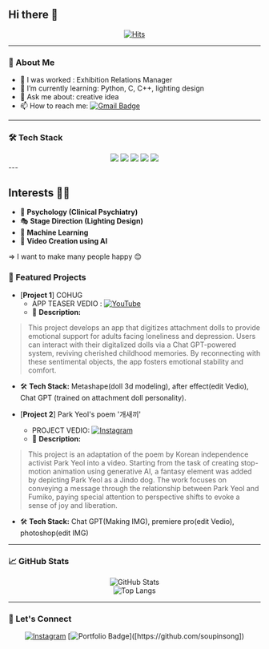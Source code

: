 ## Hi there 👋  

<div align="center">

[![Hits](https://hits.seeyoufarm.com/api/count/incr/badge.svg?url=https%3A%2F%2Fgithub.com%2FYourGitHubUsername&count_bg=%2379C83D&title_bg=%23555555&icon=&icon_color=%23E7E7E7&title=hits&edge_flat=false)](https://hits.seeyoufarm.com)  

</div>  

---

### 🐘 About Me  

- 🔭 I was worked : Exhibition Relations Manager
- 🌱 I’m currently learning: Python, C, C++, lighting design
- 💬 Ask me about: creative idea
- 📫 How to reach me: [![Gmail Badge](https://img.shields.io/badge/-causoupinsong@gmail.com-c14438?style=flat&logo=Gmail&logoColor=white&link=mailto:causoupinsong@gmail.com)](mailto:causoupinsong@gmail.com)  

---

### 🛠️ Tech Stack  

<div align="center">
  <img src="https://img.shields.io/badge/C-00599C?style=flat&logo=c&logoColor=white"/>
  <img src="https://img.shields.io/badge/C++-00599C?style=flat&logo=c%2B%2B&logoColor=white"/>
  <img src="https://img.shields.io/badge/Python-3776AB?style=flat&logo=python&logoColor=white"/>
  <img src="https://img.shields.io/badge/Adobe Photoshop-31A8FF?style=flat&logo=adobe-photoshop&logoColor=white"/>
  <img src="https://img.shields.io/badge/Adobe Premiere Pro-9999FF?style=flat&logo=adobe-premiere-pro&logoColor=white"/>

</div>  
---

## Interests 👩‍💻

- 🧠 **Psychology (Clinical Psychiatry)**
- 🎭 **Stage Direction (Lighting Design)**
- 🤖 **Machine Learning**
- 🎥 **Video Creation using AI**

=> I want to make many people happy 😊

### 🌟 Featured Projects  

- [**Project 1**] COHUG
  - APP TEASER VEDIO : [![YouTube](https://img.shields.io/badge/YouTube-FF0000?style=flat&logo=youtube&logoColor=white)](https://youtu.be/mY3OEdQL2KY?si=ixElkYWFh6Dx7eLx)
  - 🚀 **Description:**
> This project develops an app that digitizes attachment dolls to provide emotional support for adults facing loneliness and depression. Users can interact with their digitalized dolls via a Chat GPT-powered system, reviving cherished childhood memories. By reconnecting with these sentimental objects, the app fosters emotional stability and comfort.
  - 🛠️ **Tech Stack:** Metashape(doll 3d modeling), after effect(edit Vedio), Chat GPT (trained on attachment doll personality).  

- [**Project 2**]  Park Yeol's poem '개새끼'
  - PROJECT VEDIO: [![Instagram](https://img.shields.io/badge/Instagram-E4405F?style=flat&logo=instagram&logoColor=white)](https://www.instagram.com/reel/C9PrDf_ygFZ/?utm_source=ig_web_copy_link&igsh=MzRlODBiNWFlZA==)
  - 🚀 **Description:**
> This project is an adaptation of the poem by Korean independence activist Park Yeol into a video. Starting from the task of creating stop-motion animation using generative AI, a fantasy element was added by depicting Park Yeol as a Jindo dog. The work focuses on conveying a message through the relationship between Park Yeol and Fumiko, paying special attention to perspective shifts to evoke a sense of joy and liberation.
  - 🛠️ **Tech Stack:** Chat GPT(Making IMG), premiere pro(edit Vedio), photoshop(edit IMG)

---


### 📈 GitHub Stats  

<div align="center">

![GitHub Stats](https://github-readme-stats.vercel.app/api?username=YourGitHubUsername&show_icons=true&theme=radical)  
![Top Langs](https://github-readme-stats.vercel.app/api/top-langs/?username=YourGitHubUsername&layout=compact&theme=radical)  

</div>

---

### 🤝 Let's Connect  

<div align="center">

[![Instagram](https://img.shields.io/badge/Instagram-E4405F?style=flat&logo=instagram&logoColor=white)]((https://www.instagram.com/soup_in_artech?utm_source=ig_web_button_share_sheet&igsh=ZDNlZDc0MzIxNw==))
[![Portfolio Badge](https://img.shields.io/badge/-Portfolio-black?style=flat-square&logo=github&logoColor=white&link=(https://github.com/soupinsong))]([https://github.com/soupinsong])  

</div>

